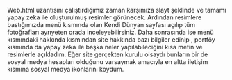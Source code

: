 Web.html uzantısını çalıştırdığımız zaman karşımıza slayt şeklinde ve tamamı yapay zeka ile oluşturulmuş resimler görünecek.
Ardından resimlere bastığımızda menü kısmında olan Kendi Dünyan sayfası açılıp tüm fotoğrafları ayrıyeten orada inceleyebilirsiniz.
Daha sonrasında ise menü kısmındaki hakkında kısmından site hakkında bazı bilgiler edinip , portföy kısmında da yapay zeka ile başka neler yapılabileciğini
kısa metin ve resimlerle açıkladım. 
Eğer site gerçekten kurulu olsaydı bunların bir de sosyal medya hesapları olduğunu varsaymak amacıyla en altta iletişim kısmına sosyal medya ikonlarını koydum.

